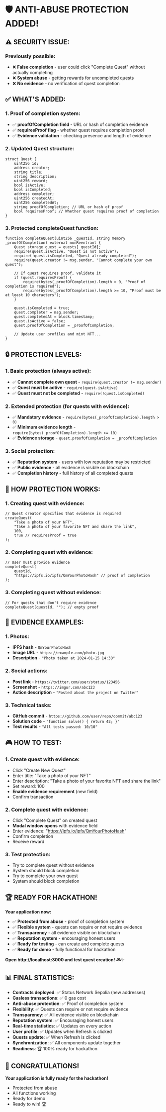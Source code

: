 # 🛡️ ANTI-ABUSE PROTECTION ADDED!

## ⚠️ **SECURITY ISSUE:**

### **Previously possible:**
- ❌ **False completion** - user could click "Complete Quest" without actually completing
- ❌ **System abuse** - getting rewards for uncompleted quests
- ❌ **No evidence** - no verification of quest completion

## ✅ **WHAT'S ADDED:**

### **1. Proof of completion system:**
- ✅ **proofOfCompletion field** - URL or hash of completion evidence
- ✅ **requiresProof flag** - whether quest requires completion proof
- ✅ **Evidence validation** - checking presence and length of evidence

### **2. Updated Quest structure:**
```solidity
struct Quest {
    uint256 id;
    address creator;
    string title;
    string description;
    uint256 reward;
    bool isActive;
    bool isCompleted;
    address completer;
    uint256 createdAt;
    uint256 completedAt;
    string proofOfCompletion; // URL or hash of proof
    bool requiresProof; // Whether quest requires proof of completion
}
```

### **3. Protected completeQuest function:**
```solidity
function completeQuest(uint256 _questId, string memory _proofOfCompletion) external nonReentrant {
    Quest storage quest = quests[_questId];
    require(quest.isActive, "Quest is not active");
    require(!quest.isCompleted, "Quest already completed");
    require(quest.creator != msg.sender, "Cannot complete your own quest");
    
    // If quest requires proof, validate it
    if (quest.requiresProof) {
        require(bytes(_proofOfCompletion).length > 0, "Proof of completion is required");
        require(bytes(_proofOfCompletion).length >= 10, "Proof must be at least 10 characters");
    }

    quest.isCompleted = true;
    quest.completer = msg.sender;
    quest.completedAt = block.timestamp;
    quest.isActive = false;
    quest.proofOfCompletion = _proofOfCompletion;
    
    // Update user profiles and mint NFT...
}
```

## 🔒 **PROTECTION LEVELS:**

### **1. Basic protection (always active):**
- ✅ **Cannot complete own quest** - `require(quest.creator != msg.sender)`
- ✅ **Quest must be active** - `require(quest.isActive)`
- ✅ **Quest must not be completed** - `require(!quest.isCompleted)`

### **2. Extended protection (for quests with evidence):**
- ✅ **Mandatory evidence** - `require(bytes(_proofOfCompletion).length > 0)`
- ✅ **Minimum evidence length** - `require(bytes(_proofOfCompletion).length >= 10)`
- ✅ **Evidence storage** - `quest.proofOfCompletion = _proofOfCompletion`

### **3. Social protection:**
- ✅ **Reputation system** - users with low reputation may be restricted
- ✅ **Public evidence** - all evidence is visible on blockchain
- ✅ **Completion history** - full history of all completed quests

## 🎯 **HOW PROTECTION WORKS:**

### **1. Creating quest with evidence:**
```solidity
// Quest creator specifies that evidence is required
createQuest(
    "Take a photo of your NFT",
    "Take a photo of your favorite NFT and share the link",
    100,
    true // requiresProof = true
);
```

### **2. Completing quest with evidence:**
```solidity
// User must provide evidence
completeQuest(
    questId,
    "https://ipfs.io/ipfs/QmYourPhotoHash" // proof of completion
);
```

### **3. Completing quest without evidence:**
```solidity
// For quests that don't require evidence
completeQuest(questId, ""); // empty proof
```

## 🚀 **EVIDENCE EXAMPLES:**

### **1. Photos:**
- **IPFS hash** - `QmYourPhotoHash`
- **Image URL** - `https://example.com/photo.jpg`
- **Description** - `"Photo taken at 2024-01-15 14:30"`

### **2. Social actions:**
- **Post link** - `https://twitter.com/user/status/123456`
- **Screenshot** - `https://imgur.com/abc123`
- **Action description** - `"Posted about the project on Twitter"`

### **3. Technical tasks:**
- **GitHub commit** - `https://github.com/user/repo/commit/abc123`
- **Solution code** - `"function solve() { return 42; }"`
- **Test results** - `"All tests passed: 10/10"`

## 🎮 **HOW TO TEST:**

### **1. Create quest with evidence:**
- Click "Create New Quest"
- Enter title: "Take a photo of your NFT"
- Enter description: "Take a photo of your favorite NFT and share the link"
- Set reward: 100
- **Enable evidence requirement** (new field)
- Confirm transaction

### **2. Complete quest with evidence:**
- Click "Complete Quest" on created quest
- **Modal window opens** with evidence field
- Enter evidence: "https://ipfs.io/ipfs/QmYourPhotoHash"
- Confirm completion
- Receive reward

### **3. Test protection:**
- Try to complete quest without evidence
- System should block completion
- Try to complete your own quest
- System should block completion

## 🏆 **READY FOR HACKATHON!**

**Your application now:**
- ✅ **Protected from abuse** - proof of completion system
- ✅ **Flexible system** - quests can require or not require evidence
- ✅ **Transparency** - all evidence visible on blockchain
- ✅ **Reputation system** - encouraging honest users
- ✅ **Ready for testing** - can create and complete quests
- ✅ **Ready for demo** - fully functional for hackathon

**Open http://localhost:3000 and test quest creation!** 🎮✨

## 📊 **FINAL STATISTICS:**

- **Contracts deployed**: ✅ Status Network Sepolia (new addresses)
- **Gasless transactions**: ✅ 0 gas cost
- **Anti-abuse protection**: ✅ Proof of completion system
- **Flexibility**: ✅ Quests can require or not require evidence
- **Transparency**: ✅ All evidence visible on blockchain
- **Reputation system**: ✅ Encouraging honest users
- **Real-time statistics**: ✅ Updates on every action
- **User profile**: ✅ Updates when Refresh is clicked
- **Quests update**: ✅ When Refresh is clicked
- **Synchronization**: ✅ All components update together
- **Readiness**: 🏆 100% ready for hackathon

## 🎉 **CONGRATULATIONS!**

**Your application is fully ready for the hackathon!**
- Protected from abuse
- All functions working
- Ready for demo
- Ready to win! 🏆